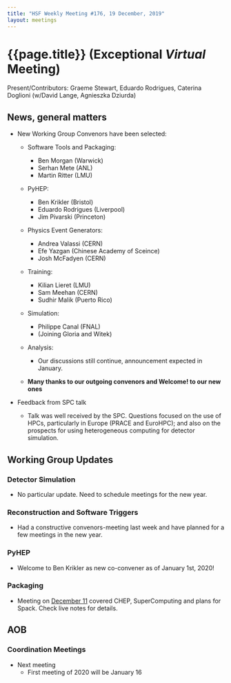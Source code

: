 ```yaml
---
title: "HSF Weekly Meeting #176, 19 December, 2019"
layout: meetings
---
```


# {{page.title}} (Exceptional _Virtual_ Meeting)

Present/Contributors: Graeme Stewart, Eduardo Rodrigues, Caterina Doglioni
(w/David Lange, Agnieszka Dziurda)

## News, general matters

- New Working Group Convenors have been selected:

  - Software Tools and Packaging:

    - Ben Morgan (Warwick)
    - Serhan Mete (ANL)
    - Martin Ritter (LMU)

  - PyHEP:

    - Ben Krikler (Bristol)
    - Eduardo Rodrigues (Liverpool)
    - Jim Pivarski (Princeton)

  - Physics Event Generators:

    - Andrea Valassi (CERN)
    - Efe Yazgan (Chinese Academy of Sceince)
    - Josh McFadyen (CERN)

  - Training:

    - Kilian Lieret (LMU)
    - Sam Meehan (CERN)
    - Sudhir Malik (Puerto Rico)

  - Simulation:

    - Philippe Canal (FNAL)
    - (Joining Gloria and Witek)

  - Analysis:

    - Our discussions still continue, announcement expected in January.

  - **Many thanks to our outgoing convenors and Welcome! to our new ones**

- Feedback from SPC talk
  - Talk was well received by the SPC. Questions focused on the use of HPCs,
    particularly in Europe (PRACE and EuroHPC); and also on the prospects for
    using heterogeneous computing for detector simulation.

## Working Group Updates

### Detector Simulation

- No particular update. Need to schedule meetings for the new year.

### Reconstruction and Software Triggers

- Had a constructive convenors-meeting last week and have planned for a few
  meetings in the new year.

### PyHEP

- Welcome to Ben Krikler as new co-convener as of January 1st, 2020!

### Packaging

- Meeting on [December 11](https://indico.cern.ch/event/869507/) covered CHEP,
  SuperComputing and plans for Spack. Check live notes for details.

## AOB

### Coordination Meetings

- Next meeting
  - First meeting of 2020 will be January 16
